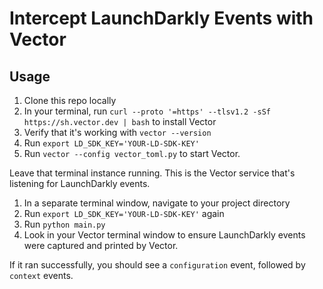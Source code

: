 # Intercept LaunchDarkly Events with Vector

## Usage
1. Clone this repo locally
1. In your terminal, run `curl --proto '=https' --tlsv1.2 -sSf https://sh.vector.dev | bash` to install Vector
1. Verify that it's working with `vector --version`
1. Run `export LD_SDK_KEY='YOUR-LD-SDK-KEY'`
1. Run `vector --config vector_toml.py` to start Vector.

Leave that terminal instance running. This is the Vector service that's listening for LaunchDarkly events.

1. In a separate terminal window, navigate to your project directory
1. Run `export LD_SDK_KEY='YOUR-LD-SDK-KEY'` again
1. Run `python main.py`
1. Look in your Vector terminal window to ensure LaunchDarkly events were captured and printed by Vector.

If it ran successfully, you should see a `configuration` event, followed by `context` events.